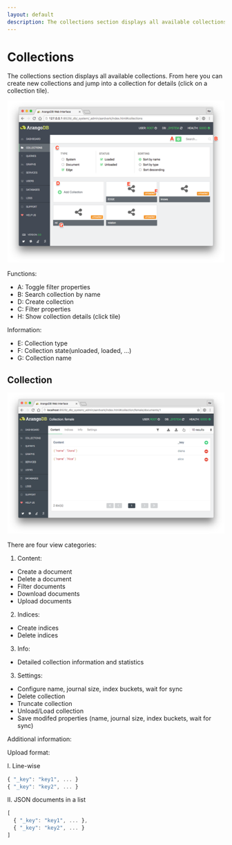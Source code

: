 ```yaml
---
layout: default
description: The collections section displays all available collections
---
```

Collections
===========

The collections section displays all available collections. From here you can
create new collections and jump into a collection for details (click on a
collection tile).

![Collections](images/collectionsView.png)

Functions:

 - A: Toggle filter properties
 - B: Search collection by name
 - D: Create collection
 - C: Filter properties
 - H: Show collection details (click tile)

Information:

 - E: Collection type
 - F: Collection state(unloaded, loaded, ...)
 - G: Collection name

Collection
----------

![Collection](images/collectionView.png)

There are four view categories: 

1. Content:
 - Create a document
 - Delete a document
 - Filter documents
 - Download documents
 - Upload documents

2. Indices:
 - Create indices
 - Delete indices

3. Info:
 - Detailed collection information and statistics 

3. Settings:
 - Configure name, journal size, index buckets, wait for sync 
 - Delete collection 
 - Truncate collection 
 - Unload/Load collection 
 - Save modifed properties (name, journal size, index buckets, wait for sync) 

Additional information:

Upload format:

I. Line-wise

```js
{ "_key": "key1", ... }
{ "_key": "key2", ... }
```

II. JSON documents in a list

```js
[
  { "_key": "key1", ... },
  { "_key": "key2", ... }
]
```

